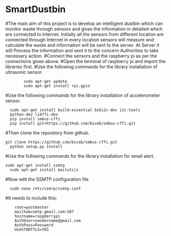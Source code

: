 # SmartDustbin
#The main aim of this project is to develop an intelligent dustbin which can monitor waste through sensors and gives the information in detailed which are connected to internet. Initially all the sensors from different location are connected through Internet in every location sensors will measure and calculate the waste and information will be sent to the server. At Server it will Process the information and sent it to the concern Authorities to take necessary action.
#Connect the sensors and the raspberry pi as per the connections given above.
#Open the terminal of raspberry pi and import the libraries first.
#Use the following commands for the library installation of ultrasonic sensor.
 	  
 	  		
 	  		sudo apt-get update
 	  		sudo apt-get install rpi.gpio
 	 
#Use the following commands for the library installation of accelerometer sensor.

 	  sudo apt-get install build-essential bibi2c-dev i2c-tools   
 	  python-dev libffi-dev
 	  pip install smbus-cffi
 	  pip install git+https://github.com/bivab/smbus-cffi.git
 	  
 #Then clone the repository from github.
 	  
    git clone https://github.com/bivab/smbus-cffi.git
 	  python setup.py install
 #Use the following commands for the library installation for email alert.
 	 
    sudo apt-get install ssmtp
 	  sudo apt-get install mailutils
 #Now edit the SSMTP configuration file
 	
 	  sudo nano /etc/ssmrp/ssmtp.conf
 
 #It needs to include this:
 	
 	  	root=postmaster
 	  	mailhub=smtp.gmail.com:587
 	  	hostname=raspberrypi
 	  	AuthUser=sendername@gmail.com
 	  	AuthPass=Password
 	  	UseSTARTTLS=YES
